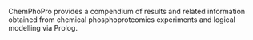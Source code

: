 ChemPhoPro provides a compendium of results and related information obtained from chemical phosphoproteomics experiments and logical modelling via Prolog.
